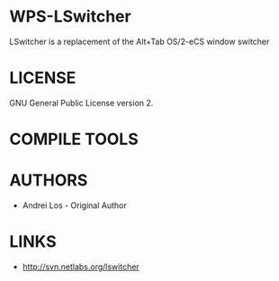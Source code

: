 WPS-LSwitcher
=============
LSwitcher is a replacement of the Alt+Tab OS/2-eCS window switcher

LICENSE
=============
GNU General Public License version 2.

COMPILE TOOLS
=============

AUTHORS
=============
* Andrei Los - Original Author 

LINKS
=============
* http://svn.netlabs.org/lswitcher